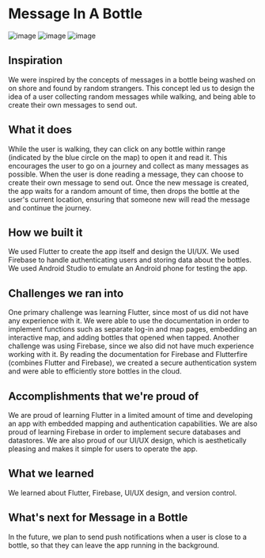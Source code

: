 # Message In A Bottle


![image](https://github.com/backedman/MessageInABottle/assets/43095558/d92316e8-1011-4a5c-943f-9891ddc68cbb)
![image](https://github.com/backedman/MessageInABottle/assets/43095558/6ec9e917-9cf1-4b64-bb24-841bdd802208)
![image](https://github.com/backedman/MessageInABottle/assets/43095558/e8abfc90-60c4-4661-a96e-e6620d0397ca)

## Inspiration
We were inspired by the concepts of messages in a bottle being washed on on shore and found by random strangers. This concept led us to design the idea of a user collecting random messages while walking, and being able to create their own messages to send out.
## What it does
While the user is walking, they can click on any bottle within range (indicated by the blue circle on the map) to open it and read it. This encourages the user to go on a journey and collect as many messages as possible. When the user is done reading a message, they can choose to create their own message to send out. Once the new message is created, the app waits for a random amount of time, then drops the bottle at the user's current location, ensuring that someone new will read the message and continue the journey.
## How we built it
We used Flutter to create the app itself and design the UI/UX. We used Firebase to handle authenticating users and storing data about the bottles. We used Android Studio to emulate an Android phone for testing the app.
## Challenges we ran into
One primary challenge was learning Flutter, since most of us did not have any experience with it. We were able to use the documentation in order to implement functions such as separate log-in and map pages, embedding an interactive map, and adding bottles that opened when tapped. Another challenge was using Firebase, since we also did not have much experience working with it. By reading the documentation for Firebase and Flutterfire (combines Flutter and Firebase), we created a secure authentication system and were able to efficiently store bottles in the cloud.
## Accomplishments that we're proud of
We are proud of learning Flutter in a limited amount of time and developing an app with embedded mapping and authentication capabilities. We are also proud of learning Firebase in order to implement secure databases and datastores. We are also proud of our UI/UX design, which is aesthetically pleasing and makes it simple for users to operate the app.
## What we learned
We learned about Flutter, Firebase, UI/UX design, and version control.
## What's next for Message in a Bottle
In the future, we plan to send push notifications when a user is close to a bottle, so that they can leave the app running in the background.
